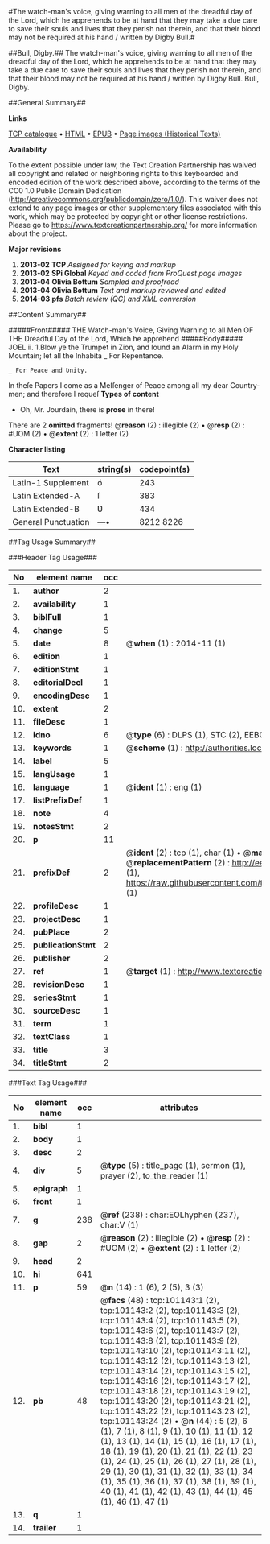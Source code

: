 #The watch-man's voice, giving warning to all men of the dreadful day of the Lord, which he apprehends to be at hand that they may take a due care to save their souls and lives that they perish not therein, and that their blood may not be required at his hand / written by Digby Bull.#

##Bull, Digby.##
The watch-man's voice, giving warning to all men of the dreadful day of the Lord, which he apprehends to be at hand that they may take a due care to save their souls and lives that they perish not therein, and that their blood may not be required at his hand / written by Digby Bull.
Bull, Digby.

##General Summary##

**Links**

[TCP catalogue](http://www.ota.ox.ac.uk/tcp/)  • 
[HTML](http://tei.it.ox.ac.uk/tcp/Texts-HTML/free/A30/A30062.html)  • 
[EPUB](http://tei.it.ox.ac.uk/tcp/Texts-EPUB/free/A30/A30062.epub) • 
[Page images (Historical Texts)](https://historicaltexts.jisc.ac.uk/eebo-13663635e)

**Availability**

To the extent possible under law, the Text Creation Partnership has waived all copyright and related or neighboring rights to this keyboarded and encoded edition of the work described above, according to the terms of the CC0 1.0 Public Domain Dedication (http://creativecommons.org/publicdomain/zero/1.0/). This waiver does not extend to any page images or other supplementary files associated with this work, which may be protected by copyright or other license restrictions. Please go to https://www.textcreationpartnership.org/ for more information about the project.

**Major revisions**

1. __2013-02__ __TCP__ *Assigned for keying and markup*
1. __2013-02__ __SPi Global__ *Keyed and coded from ProQuest page images*
1. __2013-04__ __Olivia Bottum__ *Sampled and proofread*
1. __2013-04__ __Olivia Bottum__ *Text and markup reviewed and edited*
1. __2014-03__ __pfs__ *Batch review (QC) and XML conversion*

##Content Summary##

#####Front#####
THE Watch-man's Voice, Giving Warning to all Men OF THE Dreadful Day of the Lord, Which he apprehend
#####Body#####
JOEL ii. 1.Blow ye the Trumpet in Zion, and ſound an Alarm in my Holy Mountain; let all the Inhabita
    _ For Repentance.

    _ For Peace and Ʋnity.
In theſe Papers I come as a Meſſenger of Peace among all my dear Country-men; and therefore I requeſ
**Types of content**

  * Oh, Mr. Jourdain, there is **prose** in there!

There are 2 **omitted** fragments! 
 @__reason__ (2) : illegible (2)  •  @__resp__ (2) : #UOM (2)  •  @__extent__ (2) : 1 letter (2)

**Character listing**


|Text|string(s)|codepoint(s)|
|---|---|---|
|Latin-1 Supplement|ó|243|
|Latin Extended-A|ſ|383|
|Latin Extended-B|Ʋ|434|
|General Punctuation|—•|8212 8226|

##Tag Usage Summary##

###Header Tag Usage###

|No|element name|occ|attributes|
|---|---|---|---|
|1.|__author__|2||
|2.|__availability__|1||
|3.|__biblFull__|1||
|4.|__change__|5||
|5.|__date__|8| @__when__ (1) : 2014-11 (1)|
|6.|__edition__|1||
|7.|__editionStmt__|1||
|8.|__editorialDecl__|1||
|9.|__encodingDesc__|1||
|10.|__extent__|2||
|11.|__fileDesc__|1||
|12.|__idno__|6| @__type__ (6) : DLPS (1), STC (2), EEBO-CITATION (1), OCLC (1), VID (1)|
|13.|__keywords__|1| @__scheme__ (1) : http://authorities.loc.gov/ (1)|
|14.|__label__|5||
|15.|__langUsage__|1||
|16.|__language__|1| @__ident__ (1) : eng (1)|
|17.|__listPrefixDef__|1||
|18.|__note__|4||
|19.|__notesStmt__|2||
|20.|__p__|11||
|21.|__prefixDef__|2| @__ident__ (2) : tcp (1), char (1)  •  @__matchPattern__ (2) : ([0-9\-]+):([0-9IVX]+) (1), (.+) (1)  •  @__replacementPattern__ (2) : http://eebo.chadwyck.com/downloadtiff?vid=$1&page=$2 (1), https://raw.githubusercontent.com/textcreationpartnership/Texts/master/tcpchars.xml#$1 (1)|
|22.|__profileDesc__|1||
|23.|__projectDesc__|1||
|24.|__pubPlace__|2||
|25.|__publicationStmt__|2||
|26.|__publisher__|2||
|27.|__ref__|1| @__target__ (1) : http://www.textcreationpartnership.org/docs/. (1)|
|28.|__revisionDesc__|1||
|29.|__seriesStmt__|1||
|30.|__sourceDesc__|1||
|31.|__term__|1||
|32.|__textClass__|1||
|33.|__title__|3||
|34.|__titleStmt__|2||


###Text Tag Usage###

|No|element name|occ|attributes|
|---|---|---|---|
|1.|__bibl__|1||
|2.|__body__|1||
|3.|__desc__|2||
|4.|__div__|5| @__type__ (5) : title_page (1), sermon (1), prayer (2), to_the_reader (1)|
|5.|__epigraph__|1||
|6.|__front__|1||
|7.|__g__|238| @__ref__ (238) : char:EOLhyphen (237), char:V (1)|
|8.|__gap__|2| @__reason__ (2) : illegible (2)  •  @__resp__ (2) : #UOM (2)  •  @__extent__ (2) : 1 letter (2)|
|9.|__head__|2||
|10.|__hi__|641||
|11.|__p__|59| @__n__ (14) : 1 (6), 2 (5), 3 (3)|
|12.|__pb__|48| @__facs__ (48) : tcp:101143:1 (2), tcp:101143:2 (2), tcp:101143:3 (2), tcp:101143:4 (2), tcp:101143:5 (2), tcp:101143:6 (2), tcp:101143:7 (2), tcp:101143:8 (2), tcp:101143:9 (2), tcp:101143:10 (2), tcp:101143:11 (2), tcp:101143:12 (2), tcp:101143:13 (2), tcp:101143:14 (2), tcp:101143:15 (2), tcp:101143:16 (2), tcp:101143:17 (2), tcp:101143:18 (2), tcp:101143:19 (2), tcp:101143:20 (2), tcp:101143:21 (2), tcp:101143:22 (2), tcp:101143:23 (2), tcp:101143:24 (2)  •  @__n__ (44) : 5 (2), 6 (1), 7 (1), 8 (1), 9 (1), 10 (1), 11 (1), 12 (1), 13 (1), 14 (1), 15 (1), 16 (1), 17 (1), 18 (1), 19 (1), 20 (1), 21 (1), 22 (1), 23 (1), 24 (1), 25 (1), 26 (1), 27 (1), 28 (1), 29 (1), 30 (1), 31 (1), 32 (1), 33 (1), 34 (1), 35 (1), 36 (1), 37 (1), 38 (1), 39 (1), 40 (1), 41 (1), 42 (1), 43 (1), 44 (1), 45 (1), 46 (1), 47 (1)|
|13.|__q__|1||
|14.|__trailer__|1||
